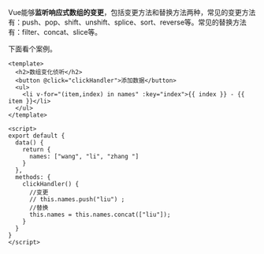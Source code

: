Vue能够**监听响应式数组的变更**，包括变更方法和替换方法两种，常见的变更方法有：push、pop、shift、unshift、splice、sort、reverse等。常见的替换方法有：filter、concat、slice等。

下面看个案例。

```vue
<template>
  <h2>数组变化侦听</h2>
  <button @click="clickHandler">添加数据</button>
  <ul>
    <li v-for="(item,index) in names" :key="index">{{ index }} - {{ item }}</li>
  </ul>
</template>

<script>
export default {
  data() {
    return {
      names: ["wang", "li", "zhang "]
    }
  },
  methods: {
    clickHandler() {
      //变更
      // this.names.push("liu") ;
      //替换
      this.names = this.names.concat(["liu"]);
    }
  }
}
</script>
```

